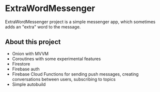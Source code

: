 # ExtraWordMessenger

ExtraWordMessenger project is a simple messenger app, which sometimes adds an "extra" word to the message.

## About this project
- Onion with MVVM
- Coroutines with some experimental features
- Firestore
- Firebase auth
- Firebase Cloud Functions for sending push messages, creating conversations between users, subscribing to topics
- Simple autobuild  
